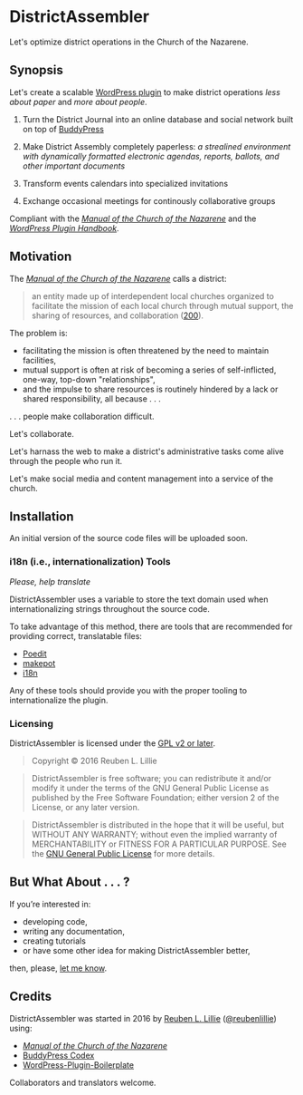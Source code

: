 # DistrictAssembler

Let's optimize district operations in the Church of the Nazarene.

## Synopsis

Let's create a scalable [WordPress plugin](http://codex.wordpress.org/Writing_a_Plugin) to make district operations *less about paper* and *more about people*.

1. Turn the District Journal into an online database and social network built on top of [BuddyPress](https://codex.buddypress.org/plugindev/)

1. Make District Assembly completely paperless: *a strealined environment with dynamically formatted electronic agendas, reports, ballots, and other important documents*

1. Transform events calendars into specialized invitations

1. Exchange occasional meetings for continously collaborative groups

Compliant with the [*Manual of the Church of the Nazarene*](nazarene.org/files/docs/Manual2013-17.pdf) and the [*WordPress Plugin Handbook*](https://developer.wordpress.org/plugins/the-basics/header-requirements/).

## Motivation

The [*Manual of the Church of the Nazarene*](nazarene.org/files/docs/Manual2013-17.pdf#page=108) calls a district:

> an entity made up of interdependent local churches organized to facilitate the mission of each local church through mutual support, the sharing of resources, and collaboration ([200](nazarene.org/files/docs/Manual2013-17.pdf#page=108)).

The problem is:

* facilitating the mission is often threatened by the need to maintain facilities,
* mutual support is often at risk of becoming a series of self-inflicted, one-way, top-down "relationships",
* and the impulse to share resources is routinely hindered by a lack or shared responsibility, all because . . .

. . . people make collaboration difficult. 

Let's collaborate.

Let's harnass the web to make a district's administrative tasks come alive through the people who run it.

Let's make social media and content management into a service of the church.

## Installation

An initial version of the source code files will be uploaded soon.

### i18n (i.e., internationalization) Tools

*Please, help translate*

DistrictAssembler uses a variable to store the text domain used when internationalizing strings throughout the source code. 

To take advantage of this method, there are tools that are recommended for providing correct, translatable files:

* [Poedit](http://www.poedit.net/)
* [makepot](http://i18n.svn.wordpress.org/tools/trunk/)
* [i18n](https://github.com/grappler/i18n)

Any of these tools should provide you with the proper tooling to internationalize the plugin.

### Licensing

DistrictAssembler is licensed under the [GPL v2 or later](https://www.gnu.org/licenses/old-licenses/gpl-2.0.txt).

> Copyright © 2016 Reuben L. Lillie

> DistrictAssembler is free software; you can redistribute it and/or modify it under the terms of the GNU General Public License as published by the Free Software Foundation; either version 2 of the License, or any later version.

> DistrictAssembler is distributed in the hope that it will be useful, but WITHOUT ANY WARRANTY; without even the implied warranty of MERCHANTABILITY or FITNESS FOR A PARTICULAR PURPOSE.  See the [GNU General Public License](https://www.gnu.org/licenses/old-licenses/gpl-2.0.txt) for more details.

## But What About . . . ? 

If you’re interested in:

* developing code, 
* writing any documentation, 
* creating tutorials 
* or have some other idea for making DistrictAssembler better,

then, please, [let me know](http://reubenlillie.com/contact/).

## Credits

DistrictAssembler was started in 2016 by [Reuben L. Lillie](http://reubenlillie.com/about) ([@reubenlillie](https://twitter.com/reubenlillie/)) using: 

* [*Manual of the Church of the Nazarene*](nazarene.org/files/docs/Manual2013-17.pdf)
* [BuddyPress Codex](https://codex.buddypress.org/) 
* [WordPress-Plugin-Boilerplate](https://github.com/DevinVinson/WordPress-Plugin-Boilerplate)

Collaborators and translators welcome.
